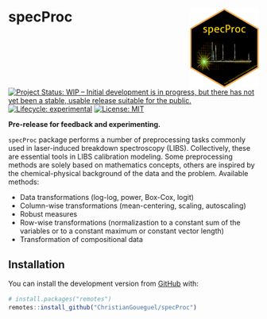 
<!-- README.md is generated from README.Rmd. Please edit that file -->
<!-- badges: start -->

# specProc <img src="man/figures/logo.png" align="right" height="160"/>

[![Project Status: WIP – Initial development is in progress, but there
has not yet been a stable, usable release suitable for the
public.](https://www.repostatus.org/badges/latest/wip.svg)](https://www.repostatus.org/#wip)
[![Lifecycle:
experimental](https://img.shields.io/badge/lifecycle-experimental-orange.svg)](https://lifecycle.r-lib.org/articles/stages.html#experimental)
[![License:
MIT](https://img.shields.io/badge/License-MIT-blue.svg)](https://opensource.org/licenses/MIT)

<!-- badges: end -->

**Pre-release for feedback and experimenting.**

`specProc` package performs a number of preprocessing tasks commonly
used in laser-induced breakdown spectroscopy (LIBS). Collectively, these
are essential tools in LIBS calibration modeling. Some preprocessing
methods are solely based on mathematics concepts, others are inspired by
the chemical-physical background of the data and the problem. Available
methods:

-   Data transformations (log-log, power, Box-Cox, logit)
-   Column-wise transformations (mean-centering, scaling, autoscaling)
-   Robust measures
-   Row-wise transformations (normalizastion to a constant sum of the
    variables or to a constant maximum or constant vector length)
-   Transformation of compositional data

## Installation

You can install the development version from
[GitHub](https://github.com/) with:

``` r
# install.packages("remotes")
remotes::install_github("ChristianGoueguel/specProc")
```
